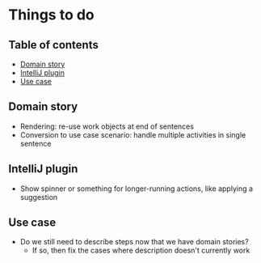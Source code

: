 # Things to do

## Table of contents

- [Domain story](#domain-story)
- [IntelliJ plugin](#intellij-plugin)
- [Use case](#use-case)


## Domain story

- Rendering: re-use work objects at end of sentences
- Conversion to use case scenario: handle multiple activities in single sentence


## IntelliJ plugin

- Show spinner or something for longer-running actions, like applying a suggestion


## Use case

- Do we still need to describe steps now that we have domain stories?
  - If so, then fix the cases where description doesn't currently work
